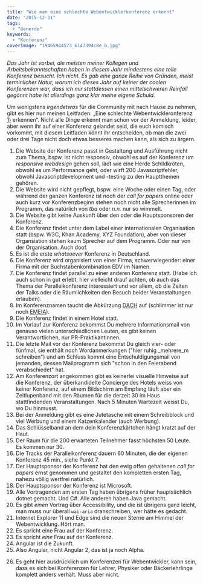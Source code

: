 ```yaml
---
title: "Wie man eine schlechte Webentwicklerkonferenz erkennt"
date: "2015-12-11"
tags:
  - "Generde"
keywords:
  - "Konferenz"
coverImage: "19465944573_6147394c8e_b.jpg"
---
```


_Das Jahr ist vorbei, die meisten meiner Kollegen und Arbeitsbekanntschaften haben in diesem Jahr mindestens eine tolle Konferenz besucht. Ich nicht. Es gab eine ganze Reihe von Gründen, meist terminlicher Natur, warum ich dieses Jahr auf keiner der coolen Konferenzen war, dass ich mir stattdessen einen mittelschweren Reinfall gegönnt habe ist allerdings ganz klar meine eigene Schuld._

Um wenigstens _irgendetwas_ für die Community mit nach Hause zu nehmen, gibt es hier nun meinen Leitfaden: „Eine schlechte Webentwickleronferenz [1)](#footnote-1) erkennen“. Nicht alle Dinge erkennt man schon vor der Anmeldung, leider, aber wenn ihr auf einer Konferenz gelandet seid, die euch komisch vorkommt, mit diesem Leitfaden könnt ihr entscheiden, ob man die zwei oder drei Tage nicht doch etwas besseres machen kann, als sich zu ärgern.

1. Die Website der Konferenz passt in Gestaltung und Ausführung nicht zum Thema, bspw. ist nicht responsiv, obwohl es auf der Konferenz um _responsive webdesign_ gehen soll, lädt wie eine Herde Schildkröten, obwohl es um Performance geht, oder wirft 200 Javascriptfehler, obwohl Javascriptdevelopment und -testing zu den Hauptthemen gehören.
2. Die Website wird nicht gepflegt, bspw. eine Woche oder einen Tag, oder während der ganzen Konferenz ist noch der _call for papers_ online oder auch kurz vor Konferenzbeginn stehen noch nicht alle Sprecherinnen im Programm, das natürlich von _tba_ oder _n.n._ nur so wimmelt.
3. Die Website gibt keine Auskunft über den oder die Hauptsponsoren der Konferenz.
4. Die Konferenz findet unter dem Label einer internationalen Organisation statt (bspw. W3C, Khan Academy, XYZ Foundation), aber von dieser Organsiation stehen kaum Sprecher auf dem Programm. Oder nur von der Organisation. Auch doof.
5. Es ist die erste _whatsoever_ Konferenz in Deutschland.
6. Die Konferenz wird organisiert von einer Firma, schwerwiegender: einer Firma mit der Buchstabenkombination EDV im Namen.
7. Die Konferenz findet parallel zu einer anderen Konferenz statt. (Habe ich auch schon in gut erlebt, hier vielleicht drauf achten, ob auch das Thema der Parallelkonferenz interessiert und vor allem, ob die Zeiten der Talks oder die Räumlichkeiten den Besuch beider Veranstaltungen erlauben).
8. Im Konferenznamen taucht die Abkürzung [DACH](https://de.wikipedia.org/wiki/D-A-CH) auf (schlimmer ist nur noch [EMEIA](https://de.wikipedia.org/wiki/EMEIA)).
9. Die Konferenz findet in einem Hotel statt.
10. Im Vorlauf zur Konferenz bekommst Du mehrere Informationsmail von genauso vielen unterschiedlichen Leuten, es gibt keinen Verantwortlichen, nur PR-Praktikantinnen.
11. Die letzte Mail vor der Konferenz bekommst Du gleich vier- oder fünfmal, sie enthält noch Wordanmerkungen ("hier ruhig _mehrere_m schreiben") und am Schluss kommt eine Entschuldigungsmail von jemanden, dessen Mailprogramm sich "schon in den Feierabend verabschiedet" hat.
12. Am Konferenzort angekommen gibt es keinerlei visuelle Hinweise auf die Konferenz, der überkandidelte Concierge des Hotels weiss von keiner Konferenz, auf einem Bildschirm am Empfang läuft aber ein Zeitlupenband mit den Räumen für die derzeit 30 im Haus stattfindenden Veranstaltungen. Nach 5 Minuten Wartezeit weisst Du, wo Du hinmusst.
13. Bei der Anmeldung gibt es eine Jutetasche mit einem Schreibblock und viel Werbung und einem Katzenkalender (auch Werbung).
14. Das Schlüsselband an dem dein Konferenzkärtchen hängt kratzt auf der Haut.
15. Der Raum für die 200 erwarteten Teilnehmer fasst höchsten 50 Leute. Es kommen nur 30.
16. Die Tracks der Parallelkonferenz dauern 60 Minuten, die der eigenen Konferenz 45 min., siehe Punkt 7.
17. Der Hauptsponsor der Konferenz hat den ewig offen gehaltenen _call for papers_ ernst genommen und gestaltet den kompletten ersten Tag, nahezu völlig wertfrei natürlich.
18. Der Hauptsponsor der Konferenz ist Microsoft.
19. Alle Vortragenden am ersten Tag haben übrigens früher hauptsächlich dotnet gemacht. Und C#. Alle anderen haben Java gemacht.
20. Es gibt _einen_ Vortrag über Accessibility, und die ist übrigens ganz leicht, man muss nur überall `wai-aria` dranschreiben, wer hätte es gedacht.
21. Internet Explorer 11 und Edge sind die neuen Sterne am Himmel der Webentwicklung. Hört man.
22. Es spricht eine Frau auf der Konferenz.
23. Es spricht _eine_ Frau auf der Konferenz.
24. Angular ist die Zukunft.
25. Also Angular, nicht Angular 2, das ist ja noch Alpha.

26) Es geht hier ausdrücklich um Konferenzen für Webentwickler, kann sein, dass es sich bei Konferenzen für Lehrer, Physiker oder Bäckerlehrlinge komplett anders verhält. Muss aber nicht.
